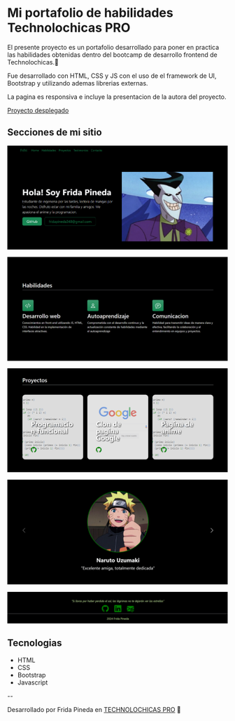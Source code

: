 # Mi portafolio de habilidades Technolochicas PRO

El presente proyecto es un portafolio desarrollado para poner en practica las habilidades obtenidas dentro del bootcamp de desarrollo frontend de Technolochicas.💖

Fue desarrollado con HTML, CSS y JS con el uso de el framework de UI, Bootstrap y utilizando ademas librerias externas.

La pagina es responsiva e incluye la presentacion de la autora del proyecto.

[Proyecto desplegado](https://frida-pineda.netlify.app/)

## Secciones de mi sitio

![Presentacion](assets/readme/1.png)

![Habilidades](assets/readme/2.png)

![Proyectos](assets/readme/3.png)

![Testimonios](assets/readme/4.png)

![Contactos](assets/readme/5.png)


## Tecnologias
* HTML
* CSS
* Bootstrap
* Javascript


--

Desarrollado por Frida Pineda en [TECHNOLOCHICAS PRO](https://tecnolochicas.mx/) 🎇
